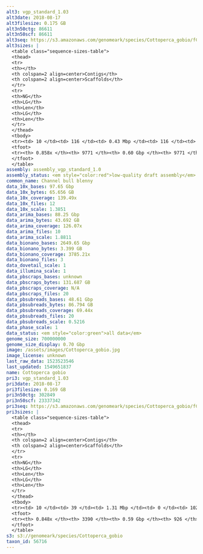 ```yaml
---
alt3: vgp_standard_1.03
alt3date: 2018-08-17
alt3filesize: 0.175 GB
alt3n50ctg: 86611
alt3n50scf: 86611
alt3seq: https://s3.amazonaws.com/genomeark/species/Cottoperca_gobio/fCotGob3/assembly_vgp_standard_1.0/fCotGob3.alt.asm.20180817.fasta.gz
alt3sizes: |
  <table class="sequence-sizes-table">
  <thead>
  <tr>
  <th></th>
  <th colspan=2 align=center>Contigs</th>
  <th colspan=2 align=center>Scaffolds</th>
  </tr>
  <tr>
  <th>NG</th>
  <th>LG</th>
  <th>Len</th>
  <th>LG</th>
  <th>Len</th>
  </tr>
  </thead>
  <tbody>
  <tr><td> 10 </td><td> 116 </td><td> 0.43 Mbp </td><td> 116 </td><td> 0.43 Mbp </td></tr>  <tr><td> 20 </td><td> 320 </td><td> 0.28 Mbp </td><td> 320 </td><td> 0.28 Mbp </td></tr>  <tr><td> 30 </td><td> 620 </td><td> 0.20 Mbp </td><td> 620 </td><td> 0.20 Mbp </td></tr>  <tr><td> 40 </td><td> 1063 </td><td> 0.13 Mbp </td><td> 1063 </td><td> 0.13 Mbp </td></tr>  <tr style="background-color:#cccccc;"><td> 50 </td><td> 1724 </td><td> 86.61 Kbp </td><td> 1724 </td><td> 86.61 Kbp </td></tr>  <tr><td> 60 </td><td> 2764 </td><td> 54.07 Kbp </td><td> 2764 </td><td> 54.07 Kbp </td></tr>  <tr><td> 70 </td><td> 4401 </td><td> 34.57 Kbp </td><td> 4401 </td><td> 34.57 Kbp </td></tr>  <tr><td> 80 </td><td> 6960 </td><td> 21.19 Kbp </td><td> 6960 </td><td> 21.19 Kbp </td></tr>  <tr><td> 90 </td><td> - </td><td> - </td><td> - </td><td> - </td></tr>  <tr><td> 100 </td><td> - </td><td> - </td><td> - </td><td> - </td></tr>  </tbody>
  <tfoot>
  <tr><th> 0.858x </th><th> 9771 </th><th> 0.60 Gbp </th><th> 9771 </th><th> 0.60 Gbp </th></tr>
  </tfoot>
  </table>
assembly: assembly_vgp_standard_1.0
assembly_status: <em style="color:red">low-quality draft assembly</em>
common_name: Channel bull blenny
data_10x_bases: 97.65 Gbp
data_10x_bytes: 65.656 GB
data_10x_coverage: 139.49x
data_10x_files: 12
data_10x_scale: 1.3851
data_arima_bases: 88.25 Gbp
data_arima_bytes: 43.692 GB
data_arima_coverage: 126.07x
data_arima_files: 10
data_arima_scale: 1.8811
data_bionano_bases: 2649.65 Gbp
data_bionano_bytes: 3.399 GB
data_bionano_coverage: 3785.21x
data_bionano_files: 3
data_dovetail_scale: 1
data_illumina_scale: 1
data_pbscraps_bases: unknown
data_pbscraps_bytes: 131.687 GB
data_pbscraps_coverage: N/A
data_pbscraps_files: 20
data_pbsubreads_bases: 48.61 Gbp
data_pbsubreads_bytes: 86.794 GB
data_pbsubreads_coverage: 69.44x
data_pbsubreads_files: 20
data_pbsubreads_scale: 0.5216
data_phase_scale: 1
data_status: <em style="color:green">all data</em>
genome_size: 700000000
genome_size_display: 0.70 Gbp
image: /assets/images/Cottoperca_gobio.jpg
image_license: unknown
last_raw_data: 1523523546
last_updated: 1549651837
name: Cottoperca gobio
pri3: vgp_standard_1.03
pri3date: 2018-08-17
pri3filesize: 0.169 GB
pri3n50ctg: 302849
pri3n50scf: 23337342
pri3seq: https://s3.amazonaws.com/genomeark/species/Cottoperca_gobio/fCotGob3/assembly_vgp_standard_1.0/fCotGob3.pri.asm.20180817.fasta.gz
pri3sizes: |
  <table class="sequence-sizes-table">
  <thead>
  <tr>
  <th></th>
  <th colspan=2 align=center>Contigs</th>
  <th colspan=2 align=center>Scaffolds</th>
  </tr>
  <tr>
  <th>NG</th>
  <th>LG</th>
  <th>Len</th>
  <th>LG</th>
  <th>Len</th>
  </tr>
  </thead>
  <tbody>
  <tr><td> 10 </td><td> 39 </td><td> 1.31 Mbp </td><td> 0 </td><td> 102.44 Mbp </td></tr>  <tr><td> 20 </td><td> 107 </td><td> 0.84 Mbp </td><td> 1 </td><td> 52.52 Mbp </td></tr>  <tr><td> 30 </td><td> 206 </td><td> 0.59 Mbp </td><td> 3 </td><td> 28.79 Mbp </td></tr>  <tr><td> 40 </td><td> 343 </td><td> 0.44 Mbp </td><td> 5 </td><td> 25.56 Mbp </td></tr>  <tr style="background-color:#cccccc;"><td> 50 </td><td> 535 </td><td style="background-color:#ff8888;"> 0.30 Mbp </td><td> 8 </td><td style="background-color:#88ff88;"> 23.34 Mbp </td></tr>  <tr><td> 60 </td><td> 817 </td><td> 0.20 Mbp </td><td> 11 </td><td> 22.32 Mbp </td></tr>  <tr><td> 70 </td><td> 1273 </td><td> 0.11 Mbp </td><td> 15 </td><td> 17.72 Mbp </td></tr>  <tr><td> 80 </td><td> 2251 </td><td> 43.45 Kbp </td><td> 24 </td><td> 2.75 Mbp </td></tr>  <tr><td> 90 </td><td> - </td><td> - </td><td> 237 </td><td> 61.45 Kbp </td></tr>  <tr><td> 100 </td><td> - </td><td> - </td><td> - </td><td> - </td></tr>  </tbody>
  <tfoot>
  <tr><th> 0.848x </th><th> 3390 </th><th> 0.59 Gbp </th><th> 926 </th><th> 0.65 Gbp </th></tr>
  </tfoot>
  </table>
s3: s3://genomeark/species/Cottoperca_gobio
taxon_id: 56716
---
```

